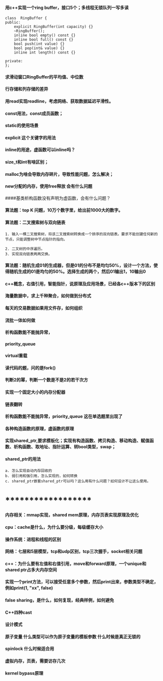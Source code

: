 #### 用c++实现一个ring buffer，接口5个；多线程无锁队列一写多读
```
class  RingBuffer {
public:
    explicit RingBuffer(int capacity) {}
    ~RingBuffer();
    inline bool empty() const {}
    inline bool full() const {}
    bool push(int value) {}
    bool pop(int& value) {}
    inline int length() const {}

private:
};
```
#### 求滑动窗口RingBuffer的平均值、中位数
#### 行存储和列存储的差异
#### 用read实现readline，考虑网络、获取数据延迟平滑性。
#### const用法，const成员函数；
#### static的使用场景
#### explicit 这个关键字的用法
#### inline的用途，虚函数可以inline吗？
#### size_t和int有啥区别；
#### malloc为啥会导致内存碎片，导致性能问题，怎么解决；

#### new分配的内存，使用free释放 会有什么问题
####基类析构函数没有声明为虚函数，会有什么问题？

#### 算法题：top K 问题，10万个数字里，给出前1000大的数字。
#### 算法题：二叉搜索树与双向链表
```
1. 输入一棵二叉搜索树，将该二叉搜索树转换成一个排序的双向链表。要求不能创建任何新的节点，只能调整树中节点指针的指向。

2. 二叉树的中序遍历。
3. 实现双向链表两两交换。
```
#### 算法题：随机生成01的生成器，但是01的分布不是均匀50%，设计一个方法，使得随机生成的01是均匀的50%。选择生成的两个，然后01输出1，10输出0

#### c++概念，右值引用，智能指针，说原理及应用场景，已经各c++版本下的区别
#### 海量数据中，求上千种聚合，如何做到分布式
#### 每天的交易数据如果用文件存，如何组织
#### 流批一体如何做
#### 析构函数能不能抛异常，
#### priority_queue
#### virtual重载
#### 读代码的题，问的是fork()
#### 判断2的幂，判断一个数是不是2的若干次方
#### 实现一个固定大小的内存分配器
#### 链表翻转
#### 析构函数能不能抛异常，priority_queue 这在单选题里出现了
#### 各种构造函数的原理，虚函数的原理
#### 实现shared_ptr,要求模板化；实现有构造函数、拷贝构造、移动构造、赋值函数、析构函数、取地址、指针运算、转bool类型，swap；
#### shared_ptr的用法
```
a. 怎么实现自动内存回收的
b. 弱引用和强引用，怎么实现的，如何转换
c. shared_ptr嵌套shared_ptr可以吗？这么用有什么问题？如何设计不让这么使用。
```
# ******************
#### 内存相关：mmap实现，shared mem原理，内存页表实现原理及优化
#### cpu：cache是什么，为什么要分级，每级缓存大小
#### 操作系统：进程和线程的区别
#### 网络：七层和5层模型，tcp和udp区别，tcp三次握手，socket相关问题
#### c++：为什么要有左值和右值引用，move和forward原理，一个unique和shared ptr占多大内存空间
#### 实现一个print方法，可以接受任意多个参数，然后print出来，参数类型不确定，例如print(1, "xx", false)
#### false sharing，是什么，如何复现，经典样例，如何避免
#### C++四种cast
#### 设计模式
#### 原子变量 什么类型可以作为原子变量的模板参数 什么时候是真正无锁的
#### spinlock 什么时候适合用 
#### 虚拟内存，页表，需要访存几次
#### kernel bypass原理
